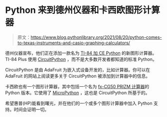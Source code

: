 # Python 来到德州仪器和卡西欧图形计算器

> 原文：<https://www.blog.pythonlibrary.org/2021/08/20/python-comes-to-texas-instruments-and-casio-graphing-calculators/>

德州仪器宣布，他们正在添加一款名为 [TI-84 加 CE Python](https://education.ti.com/en/products/calculators/graphing-calculators/ti-84-plus-ce-python) 的新图形计算器。TI-84 Plus 使用 [CircuitPython](https://blog.adafruit.com/2021/05/20/python-snakes-its-way-to-the-ti-84-plus-ce-python-graphing-calculator-by-texas-instruments-runs-circuitpython-ticalculators) ，而不是大多数开发者都知道的标准 Python。

CircuitPython 是由 AdaFruit 为嵌入式设备开发的，比如计算器。你可以在 AdaFruit 的网站上阅读更多关于 CircuitPython 被添加到计算器中的信息。

卡西欧也有一个图形计算器，其中包括一个名为 [fx-CG50 PRIZM 计算器](https://blog.adafruit.com/2018/12/06/python-snakes-its-way-to-the-casio-graphing-fx-cg50-prizm-calculator-casioeducate-casiojapan-micropython-micropython/)的 Python 版本。它使用了 [MicroPython](https://micropython.org/) ，这也是 CircuitPython 所基于的。

希望惠普(HP)能看到曙光，并在他们的一个或多个图形计算器中加入 Python 支持。时间会证明一切。